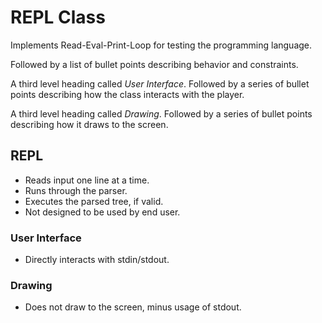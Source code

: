 # REPL Class

Implements Read-Eval-Print-Loop for testing the programming language.

Followed by a list of bullet points describing behavior and constraints.

A third level heading called *User Interface*.  Followed by a series of bullet points describing
how the class interacts with the player.

A third level heading called *Drawing*.  Followed by a series of bullet points describing how
it draws to the screen.

## REPL

* Reads input one line at a time.
* Runs through the parser.
* Executes the parsed tree, if valid.
* Not designed to be used by end user.

### User Interface

* Directly interacts with stdin/stdout.

### Drawing

* Does not draw to the screen, minus usage of stdout.
